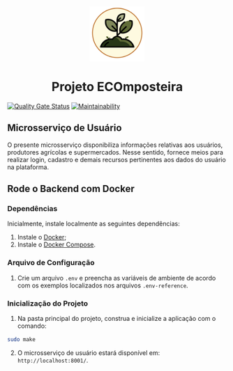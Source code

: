 <div>
    <p align="center">
    <img src='https://raw.githubusercontent.com/Projeto-ECOmposteira/documentacao/main/assets/img/logo/logo.png' alt="Projeto Kokama" width="25%"/>
    </p> 
    <h1 align="center">
    Projeto ECOmposteira
    </h1>
</div>

[![Quality Gate Status](https://sonarcloud.io/api/project_badges/measure?project=Projeto-ECOmposteira_usuario&metric=alert_status)](https://sonarcloud.io/dashboard?id=Projeto-ECOmposteira_usuario)
[![Maintainability](https://api.codeclimate.com/v1/badges/7c4d3fed40287bac69c6/maintainability)](https://codeclimate.com/github/Projeto-ECOmposteira/usuario/maintainability)

## Microsserviço de Usuário

O presente microsserviço disponibiliza informações relativas aos usuários, produtores agrícolas e supermercados. Nesse sentido, fornece meios para realizar login, cadastro e demais recursos pertinentes aos dados do usuário na plataforma.

## Rode o Backend com Docker

### Dependências

Inicialmente, instale localmente as seguintes dependências:

1. Instale o [Docker](https://docs.docker.com/install/linux/docker-ce/ubuntu/);
2. Instale o [Docker Compose](https://docs.docker.com/compose/install/).

### Arquivo de Configuração

1. Crie um arquivo `.env` e preencha as variáveis de ambiente de acordo com os exemplos localizados nos arquivos `.env-reference`.

### Inicialização do Projeto

1. Na pasta principal do projeto, construa e inicialize a aplicação com o comando:

```bash
sudo make
```

2. O microsserviço de usuário estará disponível em: `http://localhost:8001/`.
